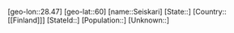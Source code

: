 ﻿---
location: [60,28.47]
mapzoom: [7,12] 
mapmarker: city 
type: City
tags:
- geo/City


SpocWebEntityId: 34184
isDeleted: false
confidential: public

---
[geo-lon::28.47]
[geo-lat::60]
[name::Seiskari]
[State::]
[Country::[[Finland]]]
[StateId::]
[Population::]
[Unknown::]


